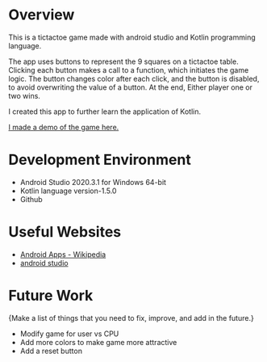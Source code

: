 # Overview

This is a tictactoe game made with android studio and Kotlin programming language.

The app uses buttons to represent the 9 squares on a tictactoe table. Clicking each button makes a call to a function, which initiates the game logic.
The button changes color after each click, and the button is disabled, to avoid overwriting the value of a button. At the end, Either player one or two wins.

I created this app to further learn the application of Kotlin.

[I made a demo of the game here.](https://youtu.be/tgD5IMvvZfI)

# Development Environment

* Android Studio 2020.3.1 for Windows 64-bit
* Kotlin language version-1.5.0
* Github

# Useful Websites

* [Android Apps - Wikipedia](https://en.wikipedia.org/wiki/Android_software_development)
* [android studio](https://developer.android.com/studio)

# Future Work

{Make a list of things that you need to fix, improve, and add in the future.}
* Modify game for user vs CPU
* Add more colors to make game more attractive
* Add a reset button
